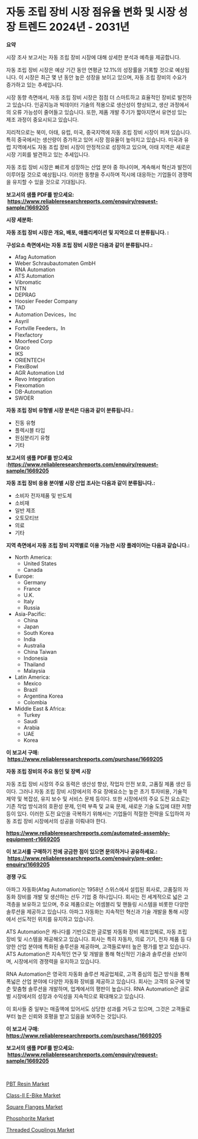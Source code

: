 <p><h1>자동 조립 장비 시장 점유율 변화 및 시장 성장 트렌드 2024년 - 2031년</h1></p><p><strong>요약</strong></p>
<p><p>시장 조사 보고서는 자동 조립 장비 시장에 대해 상세한 분석과 예측을 제공합니다. </p><p>자동 조립 장비 시장은 예상 기간 동안 연평균 12.1%의 성장률을 기록할 것으로 예상됩니다. 이 시장은 최근 몇 년 동안 높은 성장을 보이고 있으며, 자동 조립 장비의 수요가 증가하고 있는 추세입니다.</p><p>시장 동향 측면에서, 자동 조립 장비 시장은 점점 더 스마트하고 효율적인 장비로 발전하고 있습니다. 인공지능과 빅데이터 기술의 적용으로 생산성이 향상되고, 생산 과정에서의 오류 가능성이 줄어들고 있습니다. 또한, 제품 개발 주기가 짧아지면서 유연성 있는 제조 과정이 중요시되고 있습니다.</p><p>지리적으로는 북미, 아태, 유럽, 미국, 중국지역에 자동 조립 장비 시장이 퍼져 있습니다. 특히 중국에서는 생산량이 증가하고 있어 시장 점유율이 높아지고 있습니다. 미국과 유럽 지역에서도 자동 조립 장비 시장이 안정적으로 성장하고 있으며, 아태 지역은 새로운 시장 기회를 발견하고 있는 추세입니다.</p><p>자동 조립 장비 시장은 빠르게 성장하는 산업 분야 중 하나이며, 계속해서 혁신과 발전이 이루어질 것으로 예상됩니다. 이러한 동향을 주시하며 적시에 대응하는 기업들이 경쟁력을 유지할 수 있을 것으로 기대됩니다.</p></p>
<p><strong>보고서의 샘플 PDF를 받으세요: &nbsp;<a href="https://www.reliableresearchreports.com/enquiry/request-sample/1669205">https://www.reliableresearchreports.com/enquiry/request-sample/1669205</a></strong></p>
<p><strong>시장 세분화:</strong></p>
<p><strong> 자동 조립 장비 시장은 개요, 배포, 애플리케이션 및 지역으로 더 분류됩니다. :</strong></p>
<p><strong>구성요소 측면에서는 자동 조립 장비 시장은 다음과 같이 분류됩니다.:</strong></p>
<p><ul><li>Afag Automation</li><li>Weber Schraubautomaten GmbH</li><li>RNA Automation</li><li>ATS Automation</li><li>Vibromatic</li><li>NTN</li><li>DEPRAG</li><li>Hoosier Feeder Company</li><li>TAD</li><li>Automation Devices，Inc</li><li>Asyril</li><li>Fortville Feeders，In</li><li>Flexfactory</li><li>Moorfeed Corp</li><li>Graco</li><li>IKS</li><li>ORIENTECH</li><li>FlexiBowl</li><li>AGR Automation Ltd</li><li>Revo Integration</li><li>Flexomation</li><li>DB-Automation</li><li>SWOER</li></ul></p>
<p><strong> 자동 조립 장비 유형별 시장 분석은 다음과 같이 분류됩니다.:</strong></p>
<p><ul><li>진동 유형</li><li>플렉시블 타입</li><li>원심분리기 유형</li><li>기타</li></ul></p>
<p><strong>보고서의 샘플 PDF를 받으세요 :<a href="https://www.reliableresearchreports.com/enquiry/request-sample/1669205">https://www.reliableresearchreports.com/enquiry/request-sample/1669205</a></strong></p>
<p><strong> 자동 조립 장비 응용 분야별 시장 산업 조사는 다음과 같이 분류됩니다.:</strong></p>
<p><ul><li>소비자 전자제품 및 반도체</li><li>소비재</li><li>일반 제조</li><li>오토모티브</li><li>의료</li><li>기타</li></ul></p>
<p><strong>지역 측면에서 자동 조립 장비 지역별로 이용 가능한 시장 플레이어는 다음과 같습니다.:</strong></p>
<p><ul>
    <li>
        North America:
        <ul>
            <li>United States</li>
            <li>Canada</li>
        </ul>
    </li>
    <li>
        Europe:
        <ul>
            <li>Germany</li>
            <li>France</li>
            <li>U.K.</li>
            <li>Italy</li>
            <li>Russia</li>
        </ul>
    </li>
    <li>
        Asia-Pacific:
        <ul>
            <li>China</li>
            <li>Japan</li>
            <li>South Korea</li>
            <li>India</li>
            <li>Australia</li>
            <li>China Taiwan</li>
            <li>Indonesia</li>
            <li>Thailand</li>
            <li>Malaysia</li>
        </ul>
    </li>
    <li>
        Latin America:
        <ul>
            <li>Mexico</li>
            <li>Brazil</li>
            <li>Argentina Korea</li>
            <li>Colombia</li>
        </ul>
    </li>
    <li>
        Middle East & Africa:
        <ul>
            <li>Turkey</li>
            <li>Saudi</li>
            <li>Arabia</li>
            <li>UAE</li>
            <li>Korea</li>
        </ul>
    </li>
    </ul></p>
<p><strong>이 보고서 구매: &nbsp;<a href="https://www.reliableresearchreports.com/purchase/1669205">https://www.reliableresearchreports.com/purchase/1669205</a></strong></p>
<p><strong>자동 조립 장비의 주요 동인 및 장벽 시장</strong></p>
<p><p>자동 조립 장비 시장의 주요 동력은 생산성 향상, 작업자 안전 보호, 고품질 제품 생산 등이다. 그러나 자동 조립 장비 시장에서의 주요 장애요소는 높은 초기 투자비용, 기술적 제약 및 복잡성, 유지 보수 및 서비스 문제 등이다. 또한 시장에서의 주요 도전 요소로는 기존 작업 방식과의 호환성 문제, 인력 부족 및 교육 문제, 새로운 기술 도입에 대한 저항 등이 있다. 이러한 도전 요인을 극복하기 위해서는 기업들이 적절한 전략을 도입하여 자동 조립 장비 시장에서의 성공을 이뤄내야 한다.</p></p>
<p><strong><a href="https://www.reliableresearchreports.com/automated-assembly-equipment-r1669205">https://www.reliableresearchreports.com/automated-assembly-equipment-r1669205</a></strong></p>
<p><strong>이 보고서를 구매하기 전에 궁금한 점이 있으면 문의하거나 공유하세요.: &nbsp;<a href="https://www.reliableresearchreports.com/enquiry/pre-order-enquiry/1669205">https://www.reliableresearchreports.com/enquiry/pre-order-enquiry/1669205</a></strong></p>
<p><strong>경쟁 구도</strong></p>
<p><p>아파그 자동화(Afag Automation)는 1958년 스위스에서 설립된 회사로, 고품질의 자동화 장비를 개발 및 생산하는 선두 기업 중 하나입니다. 회사는 전 세계적으로 넓은 고객층을 보유하고 있으며, 주요 제품으로는 어셈블리 및 핸들링 시스템을 비롯한 다양한 솔루션을 제공하고 있습니다. 아파그 자동화는 지속적인 혁신과 기술 개발을 통해 시장에서 선도적인 위치를 유지하고 있습니다.</p><p>ATS Automation은 캐나다를 기반으로한 글로벌 자동화 장비 제조업체로, 자동 조립 장비 및 시스템을 제공해오고 있습니다. 회사는 특히 자동차, 의료 기기, 전자 제품 등 다양한 산업 분야에 특화된 솔루션을 제공하며, 고객들로부터 높은 평가를 받고 있습니다. ATS Automation은 지속적인 연구 및 개발을 통해 혁신적인 기술과 솔루션을 선보이며, 시장에서의 경쟁력을 유지하고 있습니다.</p><p>RNA Automation은 영국의 자동화 솔루션 제공업체로, 고객 중심의 접근 방식을 통해 폭넓은 산업 분야에 다양한 자동화 장비를 제공하고 있습니다. 회사는 고객의 요구에 맞춘 맞춤형 솔루션을 개발하며, 업계에서의 평판이 높습니다. RNA Automation은 글로벌 시장에서의 성장과 수익성을 지속적으로 확대해오고 있습니다.</p><p>이 회사들 중 일부는 매출액에 있어서도 상당한 성과를 거두고 있으며, 그것은 고객들로부터 높은 신뢰와 호평을 받고 있음을 보여주는 것입니다.</p></p>
<p><strong>이 보고서 구매: &nbsp; <a href="https://www.reliableresearchreports.com/purchase/1669205">https://www.reliableresearchreports.com/purchase/1669205</a></strong></p>
<p><strong>보고서의 샘플 PDF를 받으세요: &nbsp;<a href="https://www.reliableresearchreports.com/enquiry/request-sample/1669205">https://www.reliableresearchreports.com/enquiry/request-sample/1669205</a></strong><strong></strong></p>
<p>&nbsp;</p>
<p><p><a href="https://shimmer-gardenia-37a.notion.site/PBT-Resin-Market-Size-Share-Trends-Analysis-Report-By-Material-By-Type-By-End-user-By-Region--6e5027f3d8e545428552be96f0594079">PBT Resin Market</a></p><p><a href="https://issuu.com/reportprime-2/docs/class-ii-e-bike-market-size-2030.pptx">Class-II E-Bike Market</a></p><p><a href="https://view.publitas.com/reportprime-1/square-flanges-market-growth-market-trends-covid-19-impact-and-forecasts-for-period-from-2024-2031/">Square Flanges Market</a></p><p><a href="https://unruly-ladybug-44b.notion.site/Phosphorite-Market-Offer-Valuable-Insights-into-Market-Size-Market-Share-Market-Trends-and-Projec-77aa8adc3152478981ada99f0a8b2e9a">Phosphorite Market</a></p><p><a href="https://view.publitas.com/reportprime-1/threaded-couplings-market-size-evaluating-its-market-trends-growth-and-projections-2024-2031/">Threaded Couplings Market</a></p></p>